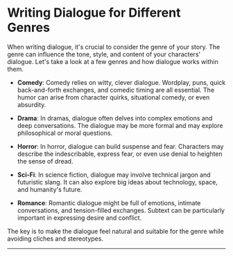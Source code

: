 # Writing Dialogue for Different Genres

When writing dialogue, it's crucial to consider the genre of your story. The genre can influence the tone, style, and content of your characters' dialogue. Let's take a look at a few genres and how dialogue works within them.

- **Comedy**: Comedy relies on witty, clever dialogue. Wordplay, puns, quick back-and-forth exchanges, and comedic timing are all essential. The humor can arise from character quirks, situational comedy, or even absurdity.

- **Drama**: In dramas, dialogue often delves into complex emotions and deep conversations. The dialogue may be more formal and may explore philosophical or moral questions.

- **Horror**: In horror, dialogue can build suspense and fear. Characters may describe the indescribable, express fear, or even use denial to heighten the sense of dread.

- **Sci-Fi**: In science fiction, dialogue may involve technical jargon and futuristic slang. It can also explore big ideas about technology, space, and humanity's future.

- **Romance**: Romantic dialogue might be full of emotions, intimate conversations, and tension-filled exchanges. Subtext can be particularly important in expressing desire and conflict.

The key is to make the dialogue feel natural and suitable for the genre while avoiding cliches and stereotypes. 

---
